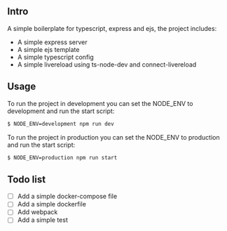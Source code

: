 ## Intro
A simple boilerplate for typescript, express and ejs, the project includes:
- A simple express server
- A simple ejs template
- A simple typescript config
- A simple livereload using ts-node-dev and connect-livereload

## Usage
To run the project in development you can set the NODE_ENV to development and run the start script:
```bash
$ NODE_ENV=development npm run dev
```

To run the project in production you can set the NODE_ENV to production and run the start script:
```bash
$ NODE_ENV=production npm run start
```

## Todo list
- [ ] Add a simple docker-compose file
- [ ] Add a simple dockerfile
- [ ] Add webpack
- [ ] Add a simple test
